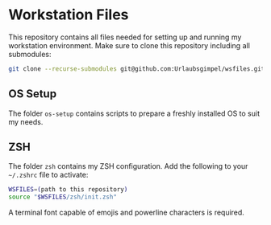 # Workstation Files

This repository contains all files needed for setting up
and running my workstation environment. Make sure to
clone this repository including all submodules:

```sh
git clone --recurse-submodules git@github.com:Urlaubsgimpel/wsfiles.git
```

## OS Setup

The folder `os-setup` contains scripts to prepare a freshly
installed OS to suit my needs.

## ZSH

The folder `zsh` contains my ZSH configuration. Add the
following to your `~/.zshrc` file to activate:

```sh
WSFILES=(path to this repository)
source "$WSFILES/zsh/init.zsh"
```

A terminal font capable of emojis and powerline characters
is required.